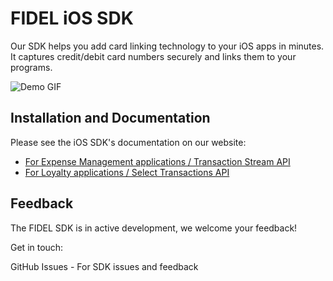 # FIDEL iOS SDK

Our SDK helps you add card linking technology to your iOS apps in minutes. It captures credit/debit card numbers securely and links them to your programs.

![Demo GIF](https://cl.ly/84d481392da6/Screen%252520Recording%2525202018-09-18%252520at%25252004.49%252520PM.gif)

## Installation and Documentation

Please see the iOS SDK's documentation on our website:
- [For Expense Management applications / Transaction Stream API](https://fidelapi.com/docs/stream/sdks/ios/guide)
- [For Loyalty applications / Select Transactions API](https://fidelapi.com/docs/select/sdks/ios/guide-v2)

## Feedback

The FIDEL SDK is in active development, we welcome your feedback!

Get in touch:

GitHub Issues - For SDK issues and feedback

